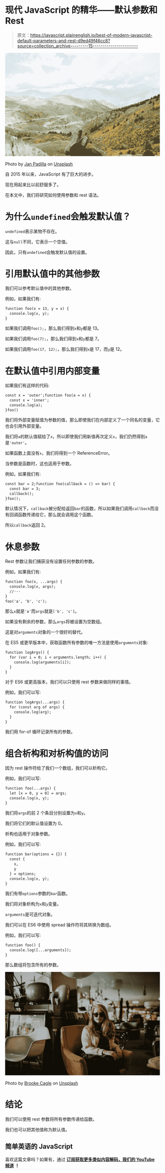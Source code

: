 # 现代 JavaScript 的精华——默认参数和 Rest

> 原文：<https://javascript.plainenglish.io/best-of-modern-javascript-default-parameters-and-rest-d9ed49f46cc8?source=collection_archive---------15----------------------->

![](img/1b1d8264a838f3566e5a9fea4e6f55aa.png)

Photo by [Jan Padilla](https://unsplash.com/@janpadilla?utm_source=medium&utm_medium=referral) on [Unsplash](https://unsplash.com?utm_source=medium&utm_medium=referral)

自 2015 年以来，JavaScript 有了巨大的进步。

现在用起来比以前舒服多了。

在本文中，我们将研究如何使用参数和 rest 语法。

# 为什么`undefined`会触发默认值？

`undefined`表示某物不存在。

这与`null`不同，它表示一个空值。

因此，只有`undefined`会触发默认值的设置。

# 引用默认值中的其他参数

我们可以参考默认值中的其他参数。

例如，如果我们有:

```
function foo(x = 13, y = x) {
  console.log(x, y);
}
```

如果我们调用`foo();`，那么我们得到`x`和`y`都是 13。

如果我们调用`foo(7);`，那么我们得到`x`和`y`都是 7。

如果我们调用`foo(17, 12);`，那么我们得到`x`是 17，而`y`是 12。

# 在默认值中引用内部变量

如果我们有这样的代码:

```
const x = 'outer';function foo(a = x) {
  const x = 'inner';
  console.log(a);
}foo()
```

我们将外部变量赋值为参数的值，那么即使我们在内部定义了一个同名的变量，它也会引用外部变量。

我们将`a`的默认值赋给了`x`，所以即使我们用新值再次定义`x`，我们仍然得到`a`是`'outer'`。

如果函数上面没有`x`，我们将得到一个 ReferenceError。

当参数是函数时，这也适用于参数。

例如，如果我们有:

```
const bar = 2;function foo(callback = () => bar) {
  const bar = 3;
  callback();
}foo();
```

默认情况下，`callback`被分配给返回`bar`的函数，所以如果我们调用`callback`而没有回调函数传递给它，那么就会调用这个函数。

所以`callback`返回 2。

# 休息参数

Rest 参数让我们捕获没有设置任何参数的参数。

例如，如果我们有:

```
function foo(x, ...args) {
  console.log(x, args);
  //···
}
foo('a', 'b', 'c');
```

那么`x`就是`'a'`而`args`就是`['b', 'c']`。

如果没有剩余的参数，那么`args`将被设置为空数组。

这是对`arguments`对象的一个很好的替代。

在 ES5 或更早版本中，获取函数所有参数的唯一方法是使用`arguments`对象:

```
function logArgs() {
  for (var i = 0; i < arguments.length; i++) {
    console.log(arguments[i]);
  }
}
```

对于 ES6 或更高版本，我们可以只使用 rest 参数来做同样的事情。

例如，我们可以写:

```
function logArgs(...args) {
  for (const arg of args) {
    console.log(arg);
  }
}
```

我们用 for-of 循环记录所有的参数。

# 组合析构和对析构值的访问

因为 rest 操作符给了我们一个数组，我们可以析构它。

例如，我们可以写:

```
function foo(...args) {
  let [x = 0, y = 0] = args;
  console.log(x, y);
}
```

我们将`args`的前 2 个条目分别设置为`x`和`y`。

我们将它们的默认值设置为 0。

析构也适用于对象参数。

例如，我们可以写:

```
function bar(options = {}) {
  const {
    x,
    y
  } = options;
  console.log(x, y);
}
```

我们有带`options`参数的`bar`函数。

我们将对象析构为`x`和`y`变量。

`arguments`是可迭代对象。

我们可以在 ES6 中使用 spread 操作符将其转换为数组。

例如，我们可以写:

```
function foo() {
  console.log([...arguments]);
}
```

那么数组将包含所有的参数。

![](img/9f1f0ed0372f026c369d787faab1001a.png)

Photo by [Brooke Cagle](https://unsplash.com/@brookecagle?utm_source=medium&utm_medium=referral) on [Unsplash](https://unsplash.com?utm_source=medium&utm_medium=referral)

# 结论

我们可以使用 rest 参数将所有参数传递给函数。

我们也可以把其他值称为默认值。

## 简单英语的 JavaScript

喜欢这篇文章吗？如果有，通过 [**订阅获取更多类似内容解码，我们的 YouTube 频道**](https://www.youtube.com/channel/UCtipWUghju290NWcn8jhyAw) **！**
